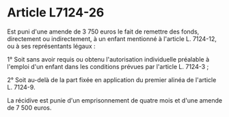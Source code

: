 # Article L7124-26

Est puni d'une amende de 3 750 euros le fait de remettre des fonds, directement ou indirectement, à un enfant mentionné à l'article L. 7124-12, ou à ses représentants légaux :

1° Soit sans avoir requis ou obtenu l'autorisation individuelle préalable à l'emploi d'un enfant dans les conditions prévues par l'article L. 7124-3 ;

2° Soit au-delà de la part fixée en application du premier alinéa de l'article L. 7124-9.

La récidive est punie d'un emprisonnement de quatre mois et d'une amende de 7 500 euros.